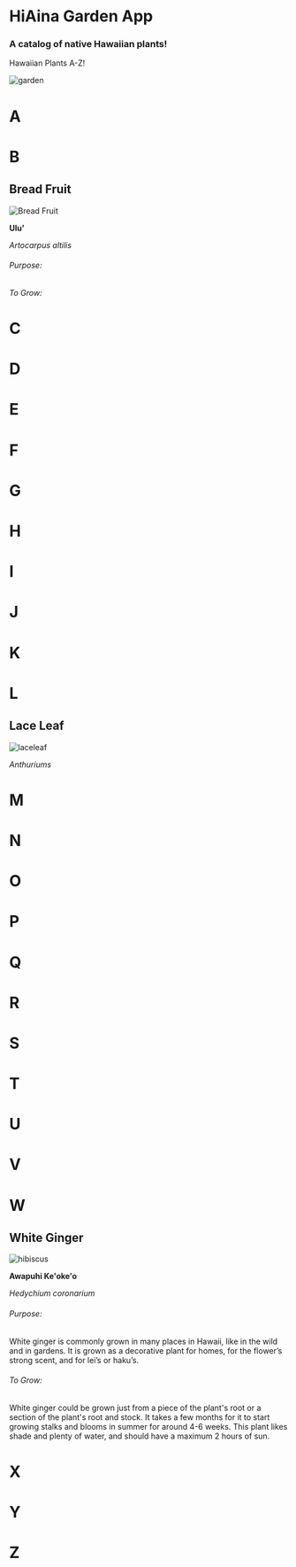 # HiAina Garden App  
### A catalog of native Hawaiian plants!

Hawaiian Plants A-Z!

![garden](gardenpics/hiainahomescreen.jpg)
# A
# B

## Bread Fruit
![Bread Fruit](gardenpics/breadfruit.jpg)

__Ulu'__

_Artocarpus altilis_
###### Purpose:

###### To Grow:

# C
# D
# E
# F
# G
# H
# I
# J
# K
# L

## Lace Leaf
![laceleaf](gardenpics/laceleaf.jpg)

_Anthuriums_
# M
# N
# O
# P
# Q
# R
# S
# T
# U
# V
# W

## White Ginger
![hibiscus](gardenpics/whiteginger.jpg)

__Awapuhi Ke'oke'o__

_Hedychium coronarium_
###### Purpose:

White ginger is commonly grown in many places in Hawaii, like in the wild and in gardens. It is grown as a decorative plant for homes, for the flower’s strong scent, and for lei’s or haku’s.
###### To Grow:

White ginger could be grown just from a piece of the plant's root or a section of the plant's root and stock. It takes a few months for it to start growing stalks and blooms in summer for around 4-6 weeks. This plant likes shade and plenty of water, and should have a maximum 2 hours of sun.

# X
# Y
# Z
